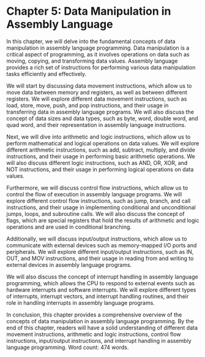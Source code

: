 # Chapter 5: Data Manipulation in Assembly Language

In this chapter, we will delve into the fundamental concepts of data manipulation in assembly language programming. Data manipulation is a critical aspect of programming, as it involves operations on data such as moving, copying, and transforming data values. Assembly language provides a rich set of instructions for performing various data manipulation tasks efficiently and effectively.

We will start by discussing data movement instructions, which allow us to move data between memory and registers, as well as between different registers. We will explore different data movement instructions, such as load, store, move, push, and pop instructions, and their usage in transferring data in assembly language programs. We will also discuss the concept of data sizes and data types, such as byte, word, double word, and quad word, and their representation in assembly language instructions.

Next, we will dive into arithmetic and logic instructions, which allow us to perform mathematical and logical operations on data values. We will explore different arithmetic instructions, such as add, subtract, multiply, and divide instructions, and their usage in performing basic arithmetic operations. We will also discuss different logic instructions, such as AND, OR, XOR, and NOT instructions, and their usage in performing logical operations on data values.

Furthermore, we will discuss control flow instructions, which allow us to control the flow of execution in assembly language programs. We will explore different control flow instructions, such as jump, branch, and call instructions, and their usage in implementing conditional and unconditional jumps, loops, and subroutine calls. We will also discuss the concept of flags, which are special registers that hold the results of arithmetic and logic operations and are used in conditional branching.

Additionally, we will discuss input/output instructions, which allow us to communicate with external devices such as memory-mapped I/O ports and peripherals. We will explore different input/output instructions, such as IN, OUT, and MOV instructions, and their usage in reading from and writing to external devices in assembly language programs.

We will also discuss the concept of interrupt handling in assembly language programming, which allows the CPU to respond to external events such as hardware interrupts and software interrupts. We will explore different types of interrupts, interrupt vectors, and interrupt handling routines, and their role in handling interrupts in assembly language programs.

In conclusion, this chapter provides a comprehensive overview of the concepts of data manipulation in assembly language programming. By the end of this chapter, readers will have a solid understanding of different data movement instructions, arithmetic and logic instructions, control flow instructions, input/output instructions, and interrupt handling in assembly language programming. Word count: 474 words.